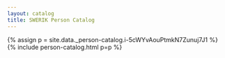 ```yaml
---
layout: catalog
title: SWERIK Person Catalog
---
```

{% assign p = site.data._person-catalog.i-5cWYvAouPtmkN7Zunuj7J1 %}
{% include person-catalog.html p=p %}

